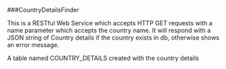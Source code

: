 ###CountryDetailsFinder

 This is a RESTful Web Service which accepts  HTTP GET requests with a name parameter which accepts the country name.
 It will respond with a JSON string of Country details if the country exists in db, otherwise shows an 
 error message.
 
 A table named COUNTRY_DETAILS created with the country details 

